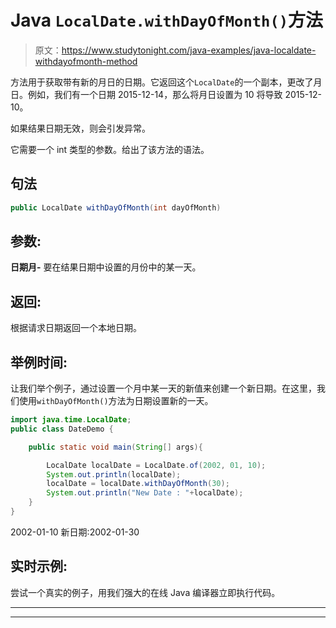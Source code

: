 # Java `LocalDate.withDayOfMonth()`方法

> 原文：<https://www.studytonight.com/java-examples/java-localdate-withdayofmonth-method>

方法用于获取带有新的月日的日期。它返回这个`LocalDate`的一个副本，更改了月日。例如，我们有一个日期 2015-12-14，那么将月日设置为 10 将导致 2015-12-10。

如果结果日期无效，则会引发异常。

它需要一个 int 类型的参数。给出了该方法的语法。

## 句法

```java
public LocalDate withDayOfMonth(int dayOfMonth)
```

## 参数:

**日期月-** 要在结果日期中设置的月份中的某一天。

## 返回:

根据请求日期返回一个本地日期。

## 举例时间:

让我们举个例子，通过设置一个月中某一天的新值来创建一个新日期。在这里，我们使用`withDayOfMonth()`方法为日期设置新的一天。

```java
import java.time.LocalDate;
public class DateDemo {

	public static void main(String[] args){  

		LocalDate localDate = LocalDate.of(2002, 01, 10);
		System.out.println(localDate);
		localDate = localDate.withDayOfMonth(30);
		System.out.println("New Date : "+localDate);
	}
}
```

2002-01-10
新日期:2002-01-30

## 实时示例:

尝试一个真实的例子，用我们强大的在线 Java 编译器立即执行代码。

* * *

* * *